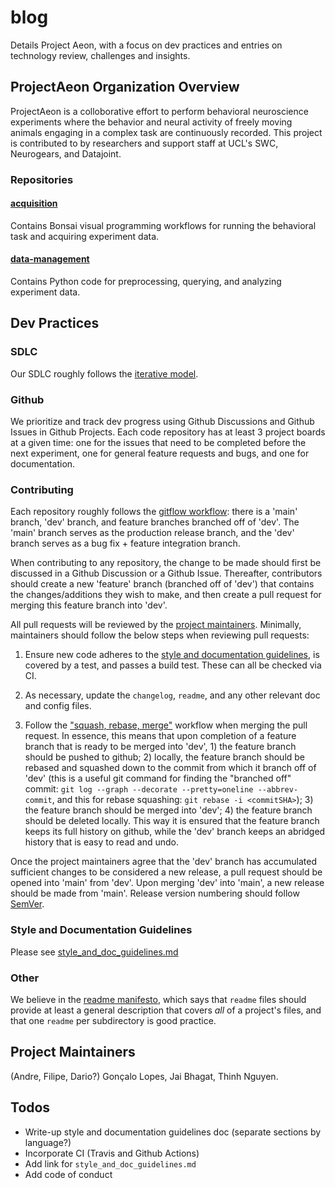 # blog

Details Project Aeon, with a focus on dev practices and entries on 
technology review, challenges and insights.

## ProjectAeon Organization Overview

ProjectAeon is a colloborative effort to perform behavioral neuroscience experiments where the behavior and neural activity of freely moving animals engaging in a complex task are continuously recorded. This project is contributed to by researchers and support staff at UCL's SWC, Neurogears, and Datajoint.

### Repositories

#### [acquisition](https://github.com/ProjectAeon/acquisition)

Contains Bonsai visual programming workflows for running the behavioral task and acquiring experiment data.

#### [data-management](https://github.com/ProjectAeon/data-management)

Contains Python code for preprocessing, querying, and analyzing experiment data.

## Dev Practices

### SDLC

Our SDLC roughly follows the [iterative model](https://www.tutorialspoint.com/sdlc/sdlc_iterative_model.htm).

### Github

We prioritize and track dev progress using Github Discussions and Github Issues in Github Projects. Each code repository has at least 3 project boards at a given time: one for the issues that need to be completed before the next experiment, one for general feature requests and bugs, and one for documentation.

### Contributing

Each repository roughly follows the [gitflow workflow](https://www.atlassian.com/git/tutorials/comparing-workflows/gitflow-workflow): there is a 'main' branch, 'dev' branch, and feature branches branched off of 'dev'. The 'main' branch serves as the production release branch, and the 'dev' branch serves as a bug fix + feature integration branch. 

When contributing to any repository, the change to be made should first be discussed in a Github Discussion or a Github Issue. Thereafter, contributors should create a new 'feature' branch (branched off of 'dev') that contains the changes/additions they wish to make, and then create a pull request for merging this feature branch into 'dev'.

All pull requests will be reviewed by the [project maintainers](#Project-Maintainers). Minimally, maintainers should follow the below steps when reviewing pull requests:

1) Ensure new code adheres to the [style and documentation guidelines](#Style-and-Documentation-Guidelines), is covered by a test, and passes a build test. These can all be checked via CI.

2) As necessary, update the `changelog`, `readme`, and any other relevant doc and config files.

3) Follow the ["squash, rebase, merge"](https://blog.carbonfive.com/always-squash-and-rebase-your-git-commits/) workflow when merging the pull request. In essence, this means that upon completion of a feature branch that is ready to be merged into 'dev', 1) the feature branch should be pushed to github; 2) locally, the feature branch should be rebased and squashed down to the commit from which it branch off of 'dev' (this is a useful git command for finding the "branched off" commit: `git log --graph --decorate --pretty=oneline --abbrev-commit`, and this for rebase squashing: `git rebase -i <commitSHA>`); 3) the feature branch should be merged into 'dev'; 4) the feature branch should be deleted locally. This way it is ensured that the feature branch keeps its full history on github, while the 'dev' branch keeps an abridged history that is easy to read and undo.

Once the project maintainers agree that the 'dev' branch has accumulated sufficient changes to be considered a new release, a pull request should be opened into 'main' from 'dev'. Upon merging 'dev' into 'main', a new release should be made from 'main'. Release version numbering should follow [SemVer](http://semver.org/). 

### Style and Documentation Guidelines

Please see [style_and_doc_guidelines.md]()

### Other

We believe in the [readme manifesto](http://thinkinghard.com/blog/TheREADMEManifesto.html), which says that `readme` files should provide at least a general description that covers _all_ of a project's files, and that one `readme` per subdirectory is good practice.

## Project Maintainers

(Andre, Filipe, Dario?) Gonçalo Lopes, Jai Bhagat, Thinh Nguyen.

## Todos

- Write-up style and documentation guidelines doc (separate sections by language?)
- Incorporate CI (Travis and Github Actions)
- Add link for `style_and_doc_guidelines.md`
- Add code of conduct
